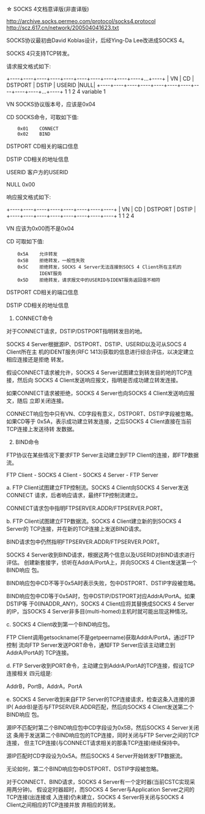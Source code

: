 ☆ SOCKS 4文档意译版(非直译版)

http://archive.socks.permeo.com/protocol/socks4.protocol
http://scz.617.cn/network/200504041623.txt

SOCKS协议最初由David Koblas设计，后经Ying-Da Lee改进成SOCKS 4。

SOCKS 4只支持TCP转发。

请求报文格式如下:

+----+----+----+----+----+----+----+----+----+----+...+----+
| VN | CD | DSTPORT |      DSTIP        | USERID      |NULL|
+----+----+----+----+----+----+----+----+----+----+...+----+
   1    1      2              4           variable       1

VN      SOCKS协议版本号，应该是0x04

CD      SOCKS命令，可取如下值:

        0x01    CONNECT
        0x02    BIND

DSTPORT CD相关的端口信息

DSTIP   CD相关的地址信息

USERID  客户方的USERID

NULL    0x00

响应报文格式如下:

+----+----+----+----+----+----+----+----+
| VN | CD | DSTPORT |      DSTIP        |
+----+----+----+----+----+----+----+----+
   1    1      2              4

VN      应该为0x00而不是0x04

CD      可取如下值:

        0x5A    允许转发
        0x5B    拒绝转发，一般性失败
        0x5C    拒绝转发，SOCKS 4 Server无法连接到SOCS 4 Client所在主机的
                IDENT服务
        0x5D    拒绝转发，请求报文中的USERID与IDENT服务返回值不相符

DSTPORT CD相关的端口信息

DSTIP   CD相关的地址信息

1) CONNECT命令

对于CONNECT请求，DSTIP/DSTPORT指明转发目的地。

SOCKS 4 Server根据源IP、DSTPORT、DSTIP、USERID以及可从SOCS 4 Client所在主
机的IDENT服务(RFC 1413)获取的信息进行综合评估，以决定建立相应连接还是拒绝
转发。

假设CONNECT请求被允许，SOCKS 4 Server试图建立到转发目的地的TCP连接，然后向
SOCKS 4 Client发送响应报文，指明是否成功建立转发连接。

如果CONNECT请求被拒绝，SOCKS 4 Server也向SOCKS 4 Client发送响应报文，随后
立即关闭连接。

CONNECT响应包中只有VN、CD字段有意义，DSTPORT、DSTIP字段被忽略。如果CD等于
0x5A，表示成功建立转发连接，之后SOCKS 4 Client直接在当前TCP连接上发送待转
发数据。

2) BIND命令

FTP协议在某些情况下要求FTP Server主动建立到FTP Client的连接，即FTP数据流。

FTP Client - SOCKS 4 Client - SOCKS 4 Server - FTP Server

a. FTP Client试图建立FTP控制流。SOCKS 4 Client向SOCKS 4 Server发送CONNECT
   请求，后者响应请求，最终FTP控制流建立。

   CONNECT请求包中指明FTPSERVER.ADDR/FTPSERVER.PORT。

b. FTP Client试图建立FTP数据流。SOCKS 4 Client建立新的到SOCKS 4 Server的
   TCP连接，并在新的TCP连接上发送BIND请求。

   BIND请求包中仍然指明FTPSERVER.ADDR/FTPSERVER.PORT。

   SOCKS 4 Server收到BIND请求，根据这两个信息以及USERID对BIND请求进行评估。
   创建新套接字，侦听在AddrA/PortA上，并向SOCKS 4 Client发送第一个BIND响应
   包。

   BIND响应包中CD不等于0x5A时表示失败，包中DSTPORT、DSTIP字段被忽略。

   BIND响应包中CD等于0x5A时，包中DSTIP/DSTPORT对应AddrA/PortA。如果DSTIP等
   于0(INADDR_ANY)，SOCKS 4 Client应将其替换成SOCKS 4 Server的IP，当SOCKS
   4 Server非多目(multi-homed)主机时就可能出现这种情况。

c. SOCKS 4 Client收到第一个BIND响应包。

   FTP Client调用getsockname(不是getpeername)获取AddrA/PortA，通过FTP控制
   流向FTP Server发送PORT命令，通知FTP Server应该主动建立到AddrA/PortA的
   TCP连接。

d. FTP Server收到PORT命令，主动建立到AddrA/PortA的TCP连接，假设TCP连接相关
   四元组是:

   AddrB，PortB，AddrA，PortA

e. SOCKS 4 Server收到来自FTP Server的TCP连接请求，检查这条入连接的源IP(
   AddrB)是否与FTPSERVER.ADDR匹配，然后向SOCKS 4 Client发送第二个BIND响应
   包。

   源IP不匹配时第二个BIND响应包中CD字段设为0x5B，然后SOCKS 4 Server关闭这
   条用于发送第二个BIND响应包的TCP连接，同时关闭与FTP Server之间的TCP连接，
   但主TCP连接(与CONNECT请求相关的那条TCP连接)继续保持中。

   源IP匹配时CD字段设为0x5A。然后SOCKS 4 Server开始转发FTP数据流。

   无论如何，第二个BIND响应包中DSTPORT、DSTIP字段被忽略。

对于CONNECT、BIND请求，SOCKS 4 Server有一个定时器(当前CSTC实现采用两分钟)。
假设定时器超时，而SOCKS 4 Server与Application Server之间的TCP连接(出连接或
入连接)仍未建立，SOCKS 4 Server将关闭与SOCKS 4 Client之间相应的TCP连接并放
弃相应的转发。
